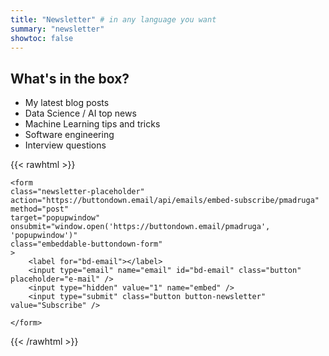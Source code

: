 ```yaml
---
title: "Newsletter" # in any language you want
summary: "newsletter"
showtoc: false
---
```


## What's in the box?
- My latest blog posts
- Data Science / AI top news
- Machine Learning tips and tricks
- Software engineering
- Interview questions

{{< rawhtml >}}
<div class="newsletter-form-wrapper">

    <form
    class="newsletter-placeholder"
    action="https://buttondown.email/api/emails/embed-subscribe/pmadruga"
    method="post"
    target="popupwindow"
    onsubmit="window.open('https://buttondown.email/pmadruga', 'popupwindow')"
    class="embeddable-buttondown-form"
    >
        <label for="bd-email"></label>
        <input type="email" name="email" id="bd-email" class="button" placeholder="e-mail" />
        <input type="hidden" value="1" name="embed" />
        <input type="submit" class="button button-newsletter" value="Subscribe" />
        
    </form>
</div>
{{< /rawhtml >}}